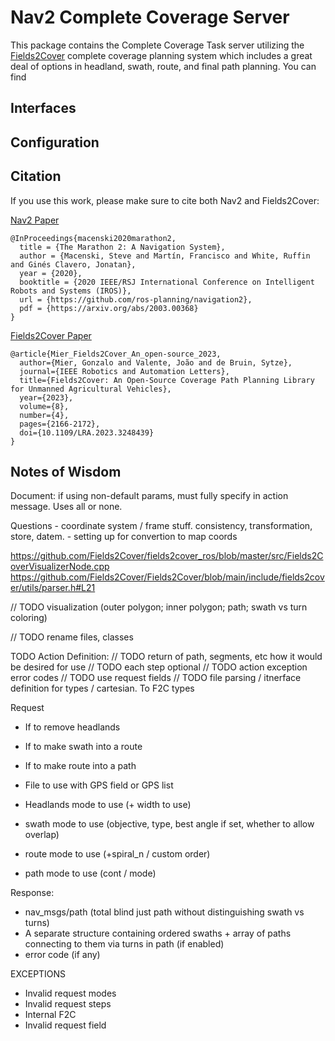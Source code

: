 # Nav2 Complete Coverage Server

This package contains the Complete Coverage Task server utilizing the [Fields2Cover](https://github.com/Fields2Cover/Fields2Cover) complete coverage planning system which includes a great deal of options in headland, swath, route, and final path planning. You can find 

## Interfaces


## Configuration

## Citation

If you use this work, please make sure to cite both Nav2 and Fields2Cover:

[Nav2 Paper](https://arxiv.org/abs/2003.00368)

```
@InProceedings{macenski2020marathon2,
  title = {The Marathon 2: A Navigation System},
  author = {Macenski, Steve and Martín, Francisco and White, Ruffin and Ginés Clavero, Jonatan},
  year = {2020},
  booktitle = {2020 IEEE/RSJ International Conference on Intelligent Robots and Systems (IROS)},
  url = {https://github.com/ros-planning/navigation2},
  pdf = {https://arxiv.org/abs/2003.00368}
}
```

[Fields2Cover Paper](https://arxiv.org/pdf/2210.07838.pdf)

```
@article{Mier_Fields2Cover_An_open-source_2023,
  author={Mier, Gonzalo and Valente, João and de Bruin, Sytze},
  journal={IEEE Robotics and Automation Letters},
  title={Fields2Cover: An Open-Source Coverage Path Planning Library for Unmanned Agricultural Vehicles},
  year={2023},
  volume={8},
  number={4},
  pages={2166-2172},
  doi={10.1109/LRA.2023.3248439}
}
```

## Notes of Wisdom

Document: if using non-default params, must fully specify in action message. Uses all or none.


Questions
	- coordinate system / frame stuff. consistency, transformation, store, datem. 
	- setting up for convertion to map coords

https://github.com/Fields2Cover/fields2cover_ros/blob/master/src/Fields2CoverVisualizerNode.cpp
https://github.com/Fields2Cover/Fields2Cover/blob/main/include/fields2cover/utils/parser.h#L21


// TODO visualization (outer polygon; inner polygon; path; swath vs turn coloring)

// TODO rename files, classes





TODO Action Definition:
// TODO return of path, segments, etc how it would be desired for use
// TODO each step optional
// TODO action exception error codes
// TODO use request fields
// TODO file parsing / itnerface definition for types / cartesian. To F2C types


Request
  - If to remove headlands
  - If to make swath into a route
  - If to make route into a path

  - File to use with GPS field or GPS list
  
  - Headlands mode to use (+ width to use)
  - swath mode to use (objective, type, best angle if set, whether to allow overlap)
  - route mode to use (+spiral_n / custom order)
  - path mode to use (cont / mode)


Response:
  - nav_msgs/path (total blind just path without distinguishing swath vs turns)
  - A separate structure containing ordered swaths + array of paths connecting to them via turns in path (if enabled)
  - error code (if any)


EXCEPTIONS
  - Invalid request modes
  - Invalid request steps
  - Internal F2C
  - Invalid request field



